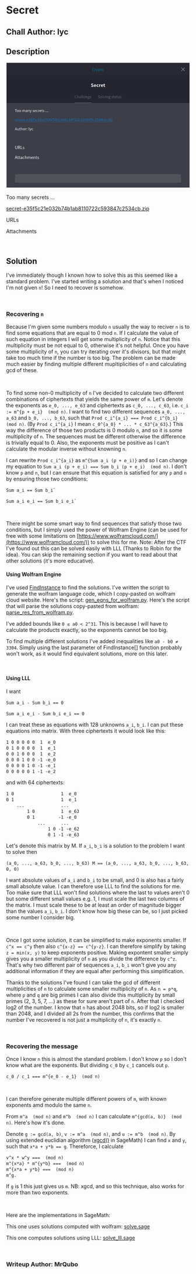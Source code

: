 # Secret
## Chall Author: lyc

## Description

![](./description_screenshot.png "Description")

Too many secrets ...

[secret-e35f5c21e032b74b1ab8110722c593847c2534cb.zip](./secret.zip)

URLs

Attachments

<br />

## Solution

I've immediately though I known how to solve this as this seemed like a standard
problem. I've started writing a solution and that's when I noticed I'm not given
`n`! So I need to recover is somehow.

<br />

### Recovering `n`

Because I'm given some numbers modulo `n` usually the way to reciver `n` is to
find some equations that are equal to 0 mod `n`. If I calculate the value of
such equation in integers I will get some multiplicity of `n`. Notice that this
multiplicity must be not equal to 0, otherwise it's not helpful. Once you have
some multiplicity of `n`, you can try iterating over it's divisors, but that
might take too much time if the number is too big. The problem can be made much
easier by finding multiple different mupltiplicities of `n` and calculating gcd
of these.

<br />

To find some non-0 multiplicity of `n` I've decided to calculate two different
combinations of ciphertexts that yields the same power of `m`. Let's denote the
exponents as `e_0, ..., e_63` and ciphertexts as `c_0, ..., c_63`, i.e. `c_i :=
m^{p + e_i}  (mod n)`. I want to find two different sequences `a_0, ..., a_63`
and `b_0, ..., b_63`, such that `Prod c_i^{a_i} === Prod c_i^{b_i}  (mod n)`.
(By `Prod c_i^{a_i}` I mean `c_0^{a_0} * ... * c_63^{a_63}`.) This way the
difference of those two products is 0 modulo `n`, and so it is some multiplicity
of `n`. The sequences must be different otherwise the difference is trivially
equal to 0. Also, the exponents must be positive as I can't calculate the
modular inverse without knowning `n`.

I can rewrite `Prod c_i^{a_i}` as `m^{Sum a_i (p + e_i)}` and so I can change my
equation to `Sum a_i (p + e_i) === Sum b_i (p + e_i)  (mod n)`. I don't know `p`
and `n`, but I can ensure that this equation is satisfied for any `p` and `n` by
ensuring those two conditions:
```
Sum a_i == Sum b_i`
```
```
Sum a_i e_i == Sum b_i e_i`
```

<br />

There might be some smart way to find sequences that satisfy those two
conditions, but I simply used the power of Wolfram Engine (can be used for free
with some limitations on
[https://www.wolframcloud.com/](https://www.wolframcloud.com/)) to solve this
for me.
Note: After the CTF I've found out this can be solved easily with LLL (Thanks to
Robin for the idea). You can skip the remaining section if you want to read
about that other solutions (it's more educative).

#### Using Wolfram Engine

I've used
[FindInstance](https://reference.wolfram.com/language/ref/FindInstance.html) to
find the solutions. I've written the script to generate the wolfram language
code, which I copy-pasted on wolfram cloud website. Here's the script:
[gen\_eqns\_for\_wolfram.py](./gen_eqns_for_wolfram.py). Here's the script that
will parse the solutions copy-pasted from wolfram:
[parse\_res\_from\_wolfram.py](./parse_res_from_wolfram.py).

I've added bounds like `0 ≤ a0 < 2^31`. This is because I will have to calculate
the products exactly, so the exponents cannot be too big.

To find multiple different solutions I've added inequalities like `a0 - b0 ≠
3304`. Simply using the last parameter of FindInstance[] function probably won't
work, as it would find equivalent solutions, more on this later.

<br />

#### Using LLL

I want
```
Sum a_i - Sum b_i == 0
```
```
Sum a_i e_i - Sum b_i e_i == 0
```
I can treat these as equations with 128 unknowns `a_i`, `b_i`. I can put these
equations into matrix. With three ciphertexts it would look like this:
```
1 0 0 0 0 0  1  e_0
0 1 0 0 0 0  1  e_1
0 0 1 0 0 0  1  e_2
0 0 0 1 0 0 -1 -e_0
0 0 0 0 1 0 -1 -e_1
0 0 0 0 0 1 -1 -e_2
```
and with 64 ciphertexts:
```
1 0                  1  e_0
0 1                  1  e_1
    ...              ...
        1 0          1  e_63
        0 1         -1 -e_0
            ...      ...
                1 0 -1 -e_62
                0 1 -1 -e_63
```

Let's denote this matrix by M. If `a_i`, `b_i` is a solution to the problem I
want to solve then
```
(a_0, ..., a_63, b_0, ..., b_63) M == (a_0, ..., a_63, b_0, ..., b_63, 0, 0)
```

I want absolute values of `a_i` and `b_i` to be small, and 0 is also has a
fairly small absolute value. I can therefore use LLL to find the solutions for
me. Too make sure that LLL won't find solutions where the last to values aren't
0 but some different small values e.g. 1, I must scale the last two columns of
the matrix. I must scale these to be at least an order of magnitude bigger than
the values `a_i`, `b_i`. I don't know how big these can be, so I just picked
some number I consider big.


<br />

Once I got some solution, it can be simplified to make exponents smaller. If
`c^x == c^y` then also `c^{x-z} == c^{y-z}`. I can therefore simplify by taking
`z = min(x, y)` to keep exponents positive. Making expontent smaller simply
gives you a smaller multiplicity of `n` as you divide the difference by `c^z`.
That's why two different pair of sequences `a_i`, `b_i` won't give you any
additional information if they are equal after performing this simplification.

Thanks to the solutions I've found I can take the gcd of different
multiplicities of `n` to calculate some smaller multiplicity of `n`. As `n =
p*q`, where `p` and `q` are big primes I can also divide this multiplicity by
small primes (2, 3, 5, 7, ...) as these for sure aren't part of `n`. After that
I checked log2 of the number. I know that `n` has about 2048 bits, so if log2 is
smaller than 2048, and I divided all 2s from the number, this confirms that the
number I've recovered is not just a multiplicity of `n`, it's exactly `n`.

<br />

### Recovering the message

Once I know `n` this is almost the standard problem. I don't know `p` so I don't
know what are the exponents. But dividing `c_0` by `c_1` cancels out `p`.
```
c_0 / c_1 === m^{e_0 - e_1}  (mod n)
```

<br />

I can therefore generate multiple different powers of `m`, with known exponents
amd modulo the same `n`.

From `m^a  (mod n)` and `m^b  (mod n)` I can calculate `m^{gcd(a, b)}  (mod n)`.
Here's how it's done.

Denote `g := gcd(a, b)`, `v := m^a  (mod n)`, and `u := m^b  (mod n)`. By using
extended euclidian algorithm
([xgcd()](https://doc.sagemath.org/html/en/thematic_tutorials/group_theory.html#extended-greatest-common-divisor)
in SageMath) I can find `x` and `y`, such that `x*a + y*b == g`. Thereforce, I
calculate
```
v^x * w^y ===  (mod n)
m^{x*a} * m^{y*b} ===  (mod n)
m^{x*a + y*b} ===  (mod n)
m^g.
```
If `g` is 1 this just gives us `m`. NB: xgcd, and so this technique, also works
for more than two exponents.

<br />

Here are the implementations in SageMath:

This one uses solutions computed with wolfram: [solve.sage](./solve.sage)

This one computes solutions using LLL: [solve\_lll.sage](./solve_lll.sage)

<br />

### Writeup Author: MrQubo
